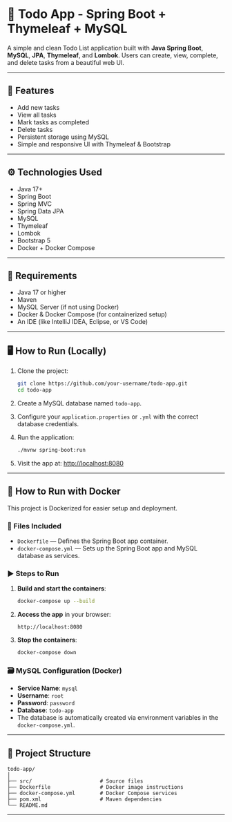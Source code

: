 # 📝 Todo App - Spring Boot + Thymeleaf + MySQL

A simple and clean Todo List application built with **Java Spring Boot**, **MySQL**, **JPA**, **Thymeleaf**, and **Lombok**. Users can create, view, complete, and delete tasks from a beautiful web UI.

---

## 🚀 Features

- Add new tasks
- View all tasks
- Mark tasks as completed
- Delete tasks
- Persistent storage using MySQL
- Simple and responsive UI with Thymeleaf & Bootstrap

---

## ⚙️ Technologies Used

- Java 17+
- Spring Boot
- Spring MVC
- Spring Data JPA
- MySQL
- Thymeleaf
- Lombok
- Bootstrap 5
- Docker + Docker Compose

---

## 🧰 Requirements

- Java 17 or higher
- Maven
- MySQL Server (if not using Docker)
- Docker & Docker Compose (for containerized setup)
- An IDE (like IntelliJ IDEA, Eclipse, or VS Code)

---

## 🖥️ How to Run (Locally)

1. Clone the project:
   ```bash
   git clone https://github.com/your-username/todo-app.git
   cd todo-app
   ```

2. Create a MySQL database named `todo-app`.

3. Configure your `application.properties` or `.yml` with the correct database credentials.

4. Run the application:
   ```bash
   ./mvnw spring-boot:run
   ```

5. Visit the app at: [http://localhost:8080](http://localhost:8080)

---

## 🐳 How to Run with Docker

This project is Dockerized for easier setup and deployment.

### 📁 Files Included

- `Dockerfile` — Defines the Spring Boot app container.
- `docker-compose.yml` — Sets up the Spring Boot app and MySQL database as services.

### ▶️ Steps to Run

1. **Build and start the containers**:
   ```bash
   docker-compose up --build
   ```

2. **Access the app** in your browser:
   ```
   http://localhost:8080
   ```

3. **Stop the containers**:
   ```bash
   docker-compose down
   ```

### 🗃️ MySQL Configuration (Docker)

- **Service Name**: `mysql`
- **Username**: `root`
- **Password**: `password`
- **Database**: `todo-app`
- The database is automatically created via environment variables in the `docker-compose.yml`.

---

## 📂 Project Structure

```
todo-app/
│
├── src/                      # Source files
├── Dockerfile                # Docker image instructions
├── docker-compose.yml        # Docker Compose services
├── pom.xml                   # Maven dependencies
└── README.md
```

---
